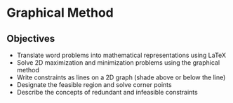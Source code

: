 # Graphical Method

## Objectives
* Translate word problems into mathematical representations using LaTeX
* Solve 2D maximization and minimization problems using the graphical method
* Write constraints as lines on a 2D graph (shade above or below the line)
* Designate the feasible region and solve corner points
* Describe the concepts of redundant and infeasible constraints
